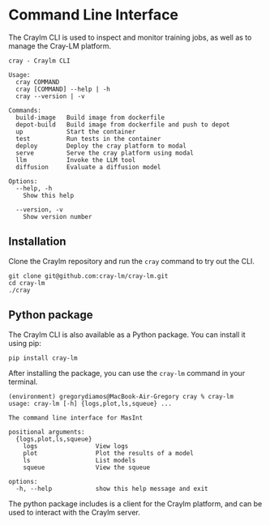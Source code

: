 # Command Line Interface

The Craylm CLI is used to inspect and monitor training jobs, as well as to manage the Cray-LM platform.

```console
cray - Craylm CLI

Usage:
  cray COMMAND
  cray [COMMAND] --help | -h
  cray --version | -v

Commands:
  build-image   Build image from dockerfile
  depot-build   Build image from dockerfile and push to depot
  up            Start the container
  test          Run tests in the container
  deploy        Deploy the cray platform to modal
  serve         Serve the cray platform using modal
  llm           Invoke the LLM tool
  diffusion     Evaluate a diffusion model

Options:
  --help, -h
    Show this help

  --version, -v
    Show version number
```

## Installation

Clone the Craylm repository and run the `cray` command to try out the CLI.

```
git clone git@github.com:cray-lm/cray-lm.git
cd cray-lm
./cray
```

## Python package

The Craylm CLI is also available as a Python package. You can install it using pip:

```console
pip install cray-lm
```

After installing the package, you can use the `cray-lm` command in your terminal.

```console
(environment) gregorydiamos@MacBook-Air-Gregory cray % cray-lm
usage: cray-lm [-h] {logs,plot,ls,squeue} ...

The command line interface for MasInt

positional arguments:
  {logs,plot,ls,squeue}
    logs                View logs
    plot                Plot the results of a model
    ls                  List models
    squeue              View the squeue

options:
  -h, --help            show this help message and exit
```

The python package includes is a client for the Craylm platform, and can be
used to interact with the Craylm server.

